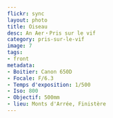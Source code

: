 ```yaml
---
flickr: sync
layout: photo
title: Oiseau
desc: An Aer・Pris sur le vif
category: pris-sur-le-vif
image: 7
tags:
- front
metadata:
- Boitier: Canon 650D
- Focale: F/6.3
- Temps d'exposition: 1/500
- Iso: 800
- Objectif: 500mm
- lieu: Monts d'Arrée, Finistère
---
```

